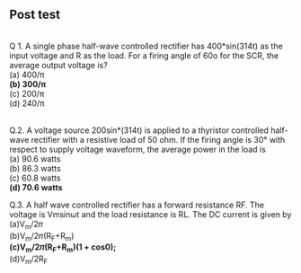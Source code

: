 ## Post test

<br>
Q 1. A single phase half-wave controlled rectifier has 400*sin(314t) as the input voltage and R as the load. For a firing angle of 60o for the SCR, the average output voltage is?<br>
(a)	400/π<br>
<b>(b)	300/π<br></b>
(c)	200/π<br>
(d)	240/π<br><br>

Q.2. A voltage source 200sin*(314t) is applied to a thyristor controlled half-wave rectifier with a resistive load of 50 ohm. If the firing angle is 30° with respect to supply voltage waveform, the average power in the load is<br>
(a)	90.6 watts<br>
(b)	86.3 watts<br>
(c)	60.8 watts<br>
<b>(d)	70.6 watts<br></b>


Q.3. A half wave controlled rectifier has a forward resistance RF. The voltage is Vmsinωt and the load resistance is RL. The DC current is given by<br>
(a)V<sub>m</sub>/2&#120587;<br>
(b)V<sub>m</sub>/2&#120587;(R<sub>F</sub>+R<sub>m</sub>)<br>
<b>(c)V<sub>m</sub>/2&#120587;(R<sub>F</sub>+R<sub>m</sub>)(1 + cos0);</b>         
(d)V<sub>m</sub>/2R<sub>F</sub><br>


